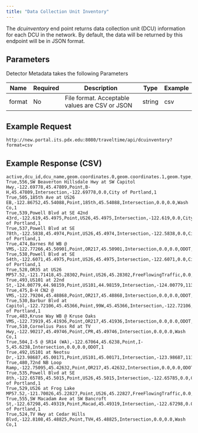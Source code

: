 ```yaml
---
title: "Data Collection Unit Inventory"
---
```

The _dcuinventory_ end point returns data collection unit (DCU) information for each DCU in the network. By default, the data will be returned by this
endpoint will be in JSON format.

## Parameters
Detector Metadata takes the following Parameters

| Name         | Required  | Description                                        | Type   | Example      |
| ------------ | --------- | -------------------------------------------------- | ------ | ------------ |
|  format      | No        | File format. Acceptable values are CSV or JSON     | string | csv          |

## Example Request
```http://new.portal.its.pdx.edu:8080/traveltime/api/dcuinventory?format=csv```

## Example Response (CSV)
```
active,dcu_id,dcu_name,geom.coordinates.0,geom.coordinates.1,geom.type,highway,latitude,location_type,longitude,milepoint,owner,roadway_number
True,556,SW Beaverton Hillsdale Hwy at SW Capitol Hwy,-122.69778,45.47809,Point,B-H,45.47809,Intersection,-122.69778,0.0,City of Portland,1
True,505,185th Ave at US26 EB,-122.86752,45.54088,Point,185th,45.54088,Intersection,0.0,0.0,Wash Co,1
True,539,Powell Blvd at SE 42nd 43rd,-122.619,45.4975,Point,US26,45.4975,Intersection,-122.619,0.0,City of Portland,1
True,537,Powell Blvd at SE 78th,-122.5838,45.4974,Point,US26,45.4974,Intersection,-122.5838,0.0,City of Portland,1
True,474,Barnes Rd WB @ VMS,-122.77266,45.50901,Point,OR217,45.50901,Intersection,0.0,0.0,ODOT,1
True,538,Powell Blvd at SE 54th,-122.6071,45.4975,Point,US26,45.4975,Intersection,-122.6071,0.0,City of Portland,1
True,528,OR35 at US26 MP57.52,-121.71418,45.28302,Point,US26,45.28302,FreeFlowingTraffic,0.0,57.52,ODOT,1
True,493,US101 at 22nd St,-124.00779,44.98159,Point,US101,44.98159,Intersection,-124.00779,113.82,ODOT,1
True,475,B-H CN2 @ VMS,-122.79204,45.48868,Point,OR217,45.48868,Intersection,0.0,0.0,ODOT,1
True,530,Barbur Blvd at Capitol,-122.72106,45.45366,Point,99W,45.45366,Intersection,-122.72106,1.12,City of Portland,1
True,483,Kruse Way WB @ Kruse Oaks VMS,-122.73919,45.41936,Point,OR217,45.41936,Intersection,0.0,0.0,ODOT,1
True,510,Cornelius Pass Rd at TV Hwy,-122.90217,45.49746,Point,CPR,45.49746,Intersection,0.0,0.0,Wash Co,1
True,504,I-5 @ SR14 (WA),-122.67064,45.6238,Point,I-5,45.6238,Intersection,0.0,0.0,ODOT,1
True,492,US101 at Neotsu Dr,-123.98687,45.00171,Point,US101,45.00171,Intersection,-123.98687,111.78,ODOT,1
True,480,72nd NB Loop Ramp,-122.75095,45.42632,Point,OR217,45.42632,Intersection,0.0,0.0,ODOT,1
True,535,Powell Blvd at SE 8th,-122.65785,45.5015,Point,US26,45.5015,Intersection,-122.65785,0.0,City of Portland,1
True,529,US26 at Frog Lake MP57.52,-121.70026,45.22827,Point,US26,45.22827,FreeFlowingTraffic,0.0,57.52,ODOT,1
True,555,SW Macadam Ave at SW Bancroft St,-122.67298,45.49319,Point,Macad,45.49319,Intersection,-122.67298,0.0,City of Portland,1
True,524,TV Hwy at Cedar Hills Blvd,-122.8108,45.48825,Point,TVH,45.48825,Intersection,0.0,0.0,Wash Co,1
```
